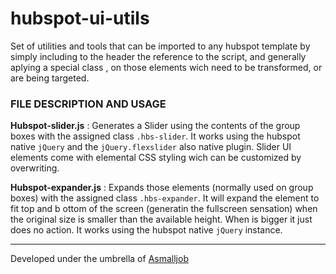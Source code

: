 # hubspot-ui-utils
Set of utilities and tools that can be imported to any hubspot template by simply including to the header the reference to the script, and generally aplying a special class , on those elements wich need to be transformed, or are being targeted.

### FILE DESCRIPTION AND USAGE

**Hubspot-slider.js** : Generates a Slider using the contents of the group boxes with the assigned class ```.hbs-slider```. It works using the hubspot native ```jQuery``` and the ```jQuery.flexslider``` also native plugin. Slider UI elements come with elemental CSS styling wich can be customized by overwriting.
> <script src="https://cdn.rawgit.com/colxi/hubspot-ui-utils/master/hubspot-slider.js"></script>

**Hubspot-expander.js** : Expands those elements (normally used on group boxes)  with the assigned class ```.hbs-expander```. It will expand the element to fit top and b ottom of the screen (generatin the fullscreen sensation) when the original size is smaller than the available height. When is bigger it just does no action. It works using the hubspot native ```jQuery``` instance.
> <script src="https://cdn.rawgit.com/colxi/hubspot-ui-utils/master/hubspot-expander.js"></script>

---
Developed under the umbrella of [Asmalljob](http://www.asmalljob.com)
